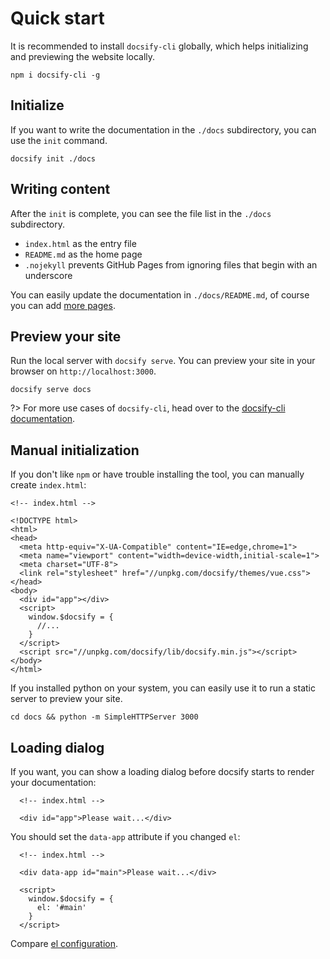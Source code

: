 # Quick start

It is recommended to install `docsify-cli` globally, which helps initializing and previewing the website locally.

```
npm i docsify-cli -g
```

## Initialize

If you want to write the documentation in the `./docs` subdirectory, you can use the `init` command.

```
docsify init ./docs
```

## Writing content

After the `init` is complete, you can see the file list in the `./docs` subdirectory.

- `index.html` as the entry file
- `README.md` as the home page
- `.nojekyll` prevents GitHub Pages from ignoring files that begin with an underscore

You can easily update the documentation in `./docs/README.md`, of course you can add [more pages](https://github.com/docsifyjs/docsify/blob/a35531967a1c418421d811ef3e64c6b94cac2aa6/docs/more-pages.md).

## Preview your site

Run the local server with `docsify serve`. You can preview your site in your browser on `http://localhost:3000`.

```
docsify serve docs
```

?> For more use cases of `docsify-cli`, head over to the [docsify-cli documentation](https://github.com/docsifyjs/docsify-cli).

## Manual initialization

If you don't like `npm` or have trouble installing the tool, you can manually create `index.html`:

```
<!-- index.html -->

<!DOCTYPE html>
<html>
<head>
  <meta http-equiv="X-UA-Compatible" content="IE=edge,chrome=1">
  <meta name="viewport" content="width=device-width,initial-scale=1">
  <meta charset="UTF-8">
  <link rel="stylesheet" href="//unpkg.com/docsify/themes/vue.css">
</head>
<body>
  <div id="app"></div>
  <script>
    window.$docsify = {
      //...
    }
  </script>
  <script src="//unpkg.com/docsify/lib/docsify.min.js"></script>
</body>
</html>
```

If you installed python on your system, you can easily use it to run a static server to preview your site.

```
cd docs && python -m SimpleHTTPServer 3000
```

## Loading dialog

If you want, you can show a loading dialog before docsify starts to render your documentation:

```
  <!-- index.html -->

  <div id="app">Please wait...</div>
```

You should set the `data-app` attribute if you changed `el`:

```
  <!-- index.html -->

  <div data-app id="main">Please wait...</div>

  <script>
    window.$docsify = {
      el: '#main'
    }
  </script>
```

Compare [el configuration](https://github.com/docsifyjs/docsify/blob/a35531967a1c418421d811ef3e64c6b94cac2aa6/docs/configuration.md#el).